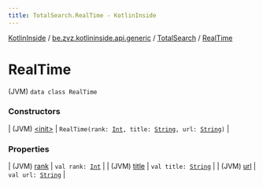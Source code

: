 ```yaml
---
title: TotalSearch.RealTime - KotlinInside
---
```


[KotlinInside](../../../index.html) / [be.zvz.kotlininside.api.generic](../../index.html) / [TotalSearch](../index.html) / [RealTime](./index.html)

# RealTime

(JVM) `data class RealTime`

### Constructors

| (JVM) [&lt;init&gt;](-init-.html) | `RealTime(rank: `[`Int`](https://kotlinlang.org/api/latest/jvm/stdlib/kotlin/-int/index.html)`, title: `[`String`](https://kotlinlang.org/api/latest/jvm/stdlib/kotlin/-string/index.html)`, url: `[`String`](https://kotlinlang.org/api/latest/jvm/stdlib/kotlin/-string/index.html)`)` |

### Properties

| (JVM) [rank](rank.html) | `val rank: `[`Int`](https://kotlinlang.org/api/latest/jvm/stdlib/kotlin/-int/index.html) |
| (JVM) [title](title.html) | `val title: `[`String`](https://kotlinlang.org/api/latest/jvm/stdlib/kotlin/-string/index.html) |
| (JVM) [url](url.html) | `val url: `[`String`](https://kotlinlang.org/api/latest/jvm/stdlib/kotlin/-string/index.html) |

